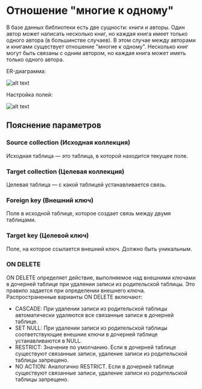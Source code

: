 # Отношение "многие к одному"

В базе данных библиотеки есть две сущности: книги и авторы. Один автор может написать несколько книг, но каждая книга имеет только одного автора (в большинстве случаев). В этом случае между авторами и книгами существует отношение "многие к одному". Несколько книг могут быть связаны с одним автором, но каждая книга может иметь только одного автора.

ER-диаграмма:

![alt text](https://static-docs.nocobase.com/eaeeac974844db05c75cf0deeedf3652.png)

Настройка полей:

![alt text](https://static-docs.nocobase.com/3b4484ebb98d82f832f3dbf752bd84c9.png)

## Пояснение параметров

### Source collection (Исходная коллекция)

Исходная таблица — это таблица, в которой находится текущее поле.

### Target collection (Целевая коллекция)

Целевая таблица — с какой таблицей устанавливается связь.

### Foreign key (Внешний ключ)

Поле в исходной таблице, которое создает связь между двумя таблицами.

### Target key (Целевой ключ)

Поле, на которое ссылается внешний ключ. Должно быть уникальным.

### ON DELETE

ON DELETE определяет действие, выполняемое над внешними ключами в дочерней таблице при удалении записи из родительской таблицы. Это правило задается при определении внешнего ключа. Распространенные варианты ON DELETE включают:

- CASCADE: При удалении записи из родительской таблицы автоматически удаляются все связанные записи в дочерней таблице.
- SET NULL: При удалении записи из родительской таблицы соответствующие внешние ключи в дочерней таблице устанавливаются в NULL.
- RESTRICT: Значение по умолчанию. Если в дочерней таблице существуют связанные записи, удаление записи из родительской таблицы запрещено.
- NO ACTION: Аналогично RESTRICT. Если в дочерней таблице существуют связанные записи, удаление записи из родительской таблицы запрещено.